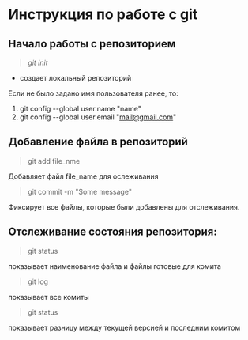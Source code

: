 # Инструкция по работе с git

## Начало работы с репозиторием
> *git init*

* создает локальный репозиторий

Если не было задано имя пользователя ранее, то:
1. git config --global user.name "name"
2. git config --global user.email "mail@gmail.com"

## Добавление файла в репозиторий
> git add file_nme

Добавляет файл file_name для ослеживания

> git commit -m "Some message"

Фиксирует все файлы, которые были добавлены для отслеживания.

## Отслеживание состояния репозитория:

> git status

показывает наименование файла и файлы готовые для комита

> git log

показывает все комиты

> git status 

показывает разницу между текущей версией и последним комитом